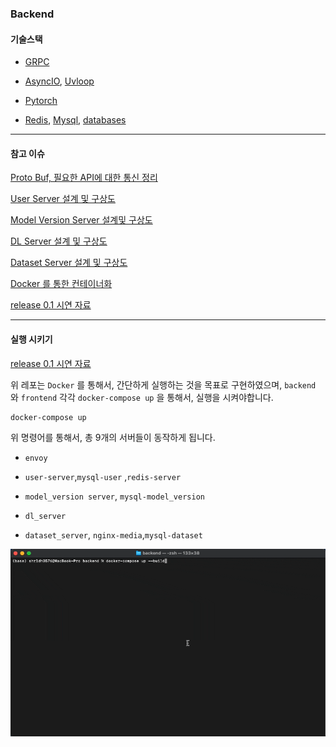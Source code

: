 ### Backend



#### 기술스택

- [GRPC](https://grpc.io/)
- [AsyncIO](https://docs.python.org/3/library/asyncio.html), [Uvloop](https://github.com/MagicStack/uvloop)
- [Pytorch](https://pytorch.org/)

- [Redis](https://redis.io/), [Mysql](https://www.mysql.com/), [databases](https://github.com/encode/databases)

----------------

#### 참고 이슈

[Proto Buf, 필요한 API에 대한 통신 정리](https://github.com/heojae/FoodImageRotationAdmin/issues/13)

[User Server 설계 및 구상도](https://github.com/heojae/FoodImageRotationAdmin/issues/16)

[Model Version Server 설계및 구상도](https://github.com/heojae/FoodImageRotationAdmin/issues/18)

[DL Server 설계 및 구상도](https://github.com/heojae/FoodImageRotationAdmin/issues/27)

[Dataset Server 설계 및 구상도](https://github.com/heojae/FoodImageRotationAdmin/issues/29)

[Docker 를 통한 컨테이너화](https://github.com/heojae/FoodImageRotationAdmin/issues/44)

[release 0.1 시연 자료 ](https://github.com/heojae/FoodImageRotationAdmin/issues/43)

-------------------



#### 실행 시키기

[release 0.1 시연 자료 ](https://github.com/heojae/FoodImageRotationAdmin/issues/43)  

위 레포는 `Docker` 를 통해서, 간단하게 실행하는 것을 목표로 구현하였으며, `backend` 와 `frontend` 각각 `docker-compose up` 을 통해서, 실행을 시켜야합니다.

```shell
docker-compose up
```

위 명령어를 통해서, 총 9개의 서버들이 동작하게 됩니다. 

- `envoy`

- `user-server`,`mysql-user` ,`redis-server`
- `model_version server`, `mysql-model_version`
- `dl_server`
- `dataset_server`, `nginx-media`,`mysql-dataset`

![docker_backend](./readme_static/docker_backend.gif)

